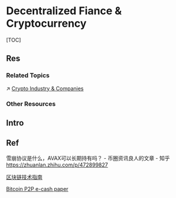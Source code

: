# Decentralized Fiance & Cryptocurrency

[TOC]



## Res
### Related Topics
↗ [Crypto Industry & Companies](../../../🗺%20CS%20Overview/Electronics%20&%20Information%20Technologies%20Business%20Fields%20Research/📌%20Industry-Specific%20Companies/Crypto%20Industry%20&%20Companies/Crypto%20Industry%20&%20Companies.md)


### Other Resources



## Intro


## Ref
雪崩协议是什么，AVAX可以长期持有吗？ - 币圈资讯良人的文章 - 知乎 https://zhuanlan.zhihu.com/p/472899827

[区块链技术指南](https://yeasy.gitbook.io/blockchain_guide/)

[Bitcoin P2P e-cash paper](https://www.metzdowd.com/pipermail/cryptography/2008-October/014810.html)
